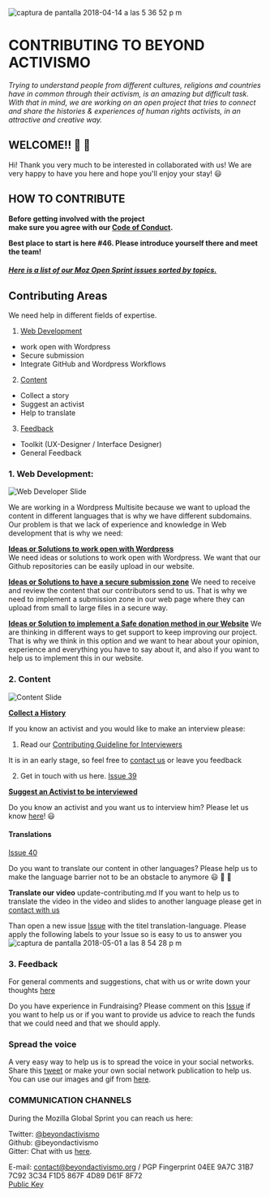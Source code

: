 ![captura de pantalla 2018-04-14 a las 5 36 52 p m](https://user-images.githubusercontent.com/32823481/38769888-7f244cea-400a-11e8-80a7-293dc415c086.png)  

# CONTRIBUTING TO BEYOND ACTIVISMO

_Trying to understand people from different cultures, religions and countries have in common through their activism, is an amazing but difficult task. With that in mind, we are working on an open project that tries to connect and share the histories & experiences of human rights activists, in an attractive and creative way._



## **WELCOME!!** 🎉 🎉

Hi! Thank you very much to be interested in collaborated with us!  We are very happy to have you here and hope you'll  enjoy your stay! 😃

## HOW TO CONTRIBUTE

**Before getting involved with the project  
make sure you agree with our [Code of Conduct](https://github.com/Beyondactivismo/Beyondactivismo/blob/master/CODE_OF_CONDUCT.md).**


**Best place to start is here #46. Please introduce yourself there and meet the team!**


 ##### [Here is a list of our Moz Open Sprint issues sorted by topics.](https://github.com/Beyondactivismo/Beyondactivismo/projects/7) #####


## Contributing Areas

We need help in different fields of expertise.  
1. [Web Development](#1-web-development)  
  + work open with Wordpress
  + Secure submission
  + Integrate GitHub and Wordpress Workflows

2. [Content](#2-content)  
  + Collect a story
  + Suggest an activist
  + Help to translate

3. [Feedback](#3-feedback)
  + Toolkit (UX-Designer / Interface Designer)
  + General Feedback


### 1. Web Development:
![Web Developer Slide](https://github.com/Beyondactivismo/Beyondactivismo/blob/master/fotos/contribue-webdevelopers-small.jpg)

We are working in a Wordpress Multisite because we want to upload the content in different languages that is why we have different subdomains. Our problem is that we lack of experience and knowledge in Web development that is why we need:

 **[Ideas or Solutions to work open with Wordpress](https://github.com/Beyondactivismo/Beyondactivismo/issues/34)**   
We need ideas or solutions to work open with Wordpress. We want that our Github repositories can be easily upload in our website.  


**[Ideas or Solutions to have a secure submission zone](https://github.com/Beyondactivismo/Beyondactivismo/issues/36)**
We need to receive and review the content that our contributors send to us. That is why we need to implement a submission zone in our web page where they can upload from small to large files in a secure way.


**[Ideas or Solution to implement a Safe donation method in our Website](https://github.com/Beyondactivismo/Beyondactivismo/issues/35)**
We are thinking in different ways to get support to keep improving our project. That is why we think in this option and we want to hear about your opinion, experience and everything you have to say about it, and also if you want to help us to implement this in our website.



### 2. Content

![Content Slide](https://github.com/Beyondactivismo/Beyondactivismo/blob/master/fotos/Contribute_Content-small.jpg)


[**Collect a History**](https://github.com/Beyondactivismo/Beyondactivismo/issues/39)

If you know an activist and you would like to make an interview please:
1. Read our [Contributing Guideline for Interviewers](https://github.com/Beyondactivismo/Beyondactivismo/blob/master/GUIDELINES/toolkit/2_Collecting%20History%20Guideline.md)

It is in an early stage, so feel free to [contact us](#communication-channels) or leave you feedback  

2. Get in touch with us here. [Issue 39](https://github.com/Beyondactivismo/Beyondactivismo/issues/39)

**[Suggest an Activist to be interviewed](https://github.com/Beyondactivismo/Beyondactivismo/issues/38)**

Do you know an activist and you want us to interview him? Please let us know [here](https://github.com/Beyondactivismo/Beyondactivismo/issues/38)! 😃
#### Translations            
[Issue 40](https://github.com/Beyondactivismo/Beyondactivismo/issues/40)

Do you want to translate our content in other languages? Please help us to make the language barrier not to be an obstacle to anymore 😃 💪 💪  

**Translate our video**
update-contributing.md
If you want to help us to translate the video in the video and slides to another language please get in [contact with us](https://github.com/Beyondactivismo/Beyondactivismo/issues/40)


Than open a new issue  [Issue](https://github.com/Beyondactivismo/Beyondactivismo/issues/new) with the titel translation-language. Please apply the following labels to your Issue so is easy to us to answer you  ![captura de pantalla 2018-05-01 a las 8 54 28 p m](https://user-images.githubusercontent.com/32823481/39488249-ebba9470-4d81-11e8-8ee6-f6bf3193a00e.png)


### 3. Feedback

For general comments and suggestions, chat with us or write down your thoughts   [here](https://github.com/Beyondactivismo/Beyondactivismo/issues/43)


Do you have experience in Fundraising? Please comment on this [Issue](https://github.com/Beyondactivismo/Beyondactivismo/issues/44) if you want to help us or if you want to provide us advice to reach the funds that we could need and that we should apply.

### Spread the voice

A very easy way to help us is to spread the voice in your social networks.
Share this [tweet](https://twitter.com/home?status=Hi!%20I%20am%20contributing%20with%20%40beyondactivismo!%20Join%20us%20in%20this%20%23Mozsprint2018%20and%20see%20how%20to%20contribute%20with%20this%20project!%20https%3A//github.com/Beyondactivismo/Beyondactivismo/blob/master/CONTRIBUTING.md) or make your own social network publication to help us.
You can use our images and gif from [here](https://github.com/Beyondactivismo/Beyondactivismo/tree/master/Logo).



### COMMUNICATION CHANNELS

During the Mozilla Global Sprint you can reach us here:

Twitter: [@beyondactivismo](https://twitter.com/beyondactivismo)   
Github:  @beyondactivismo  
Gitter:  Chat with us [here](https://gitter.im/Beyond-Activismo/BA-Mozsprint2018?utm_source=share-link&utm_medium=link&utm_campaign=share-link).  

E-mail: contact@beyondactivismo.org / PGP Fingerprint 04EE 9A7C 31B7 7C92 3C34 F1D5 867F 4D89 D61F 8F72     
[Public Key](https://pgp.mit.edu/pks/lookup?op=get&search=0x867F4D89D61F8F72)

